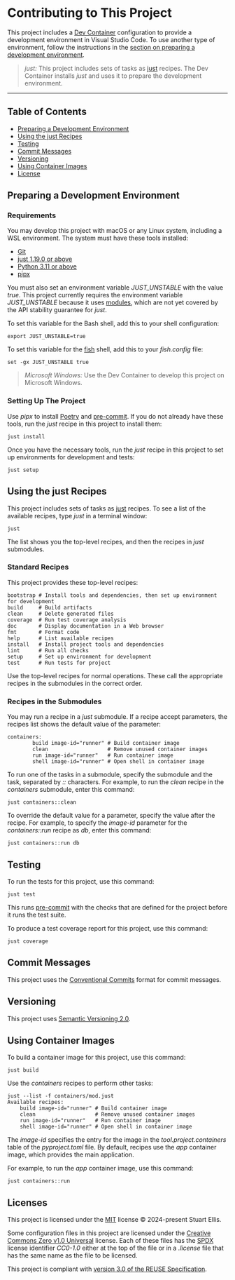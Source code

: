 <!--
SPDX-FileCopyrightText: 2024-present Stuart Ellis <stuart@stuartellis.name>

SPDX-License-Identifier: MIT
-->

# Contributing to This Project

This project includes a [Dev Container](https://code.visualstudio.com/docs/devcontainers/containers) configuration to provide a development environment in Visual Studio Code. To use another type of environment, follow the instructions in the [section on preparing a development environment](#preparing-a-development-environment).

> *just:* This project includes sets of tasks as [just](https://just.systems) recipes. The Dev Container installs *just* and uses it to prepare the development environment.

---

## Table of Contents

- [Preparing a Development Environment](#preparing-a-development-environment)
- [Using the just Recipes](#using-the-just-recipes)
- [Testing](#testing)
- [Commit Messages](#commit-messages)
- [Versioning](#versioning)
- [Using Container Images](#using-container-images)
- [License](#license)

## Preparing a Development Environment

### Requirements

You may develop this project with macOS or any Linux system, including a WSL environment. The system must have these tools installed:

- [Git](https://www.git-scm.com/)
- [just 1.19.0 or above](https://just.systems/)
- [Python 3.11 or above](https://www.python.org/)
- [pipx](https://pipx.pypa.io/)

You must also set an environment variable *JUST_UNSTABLE* with the value *true*. This project currently requires the environment variable *JUST_UNSTABLE* because it uses [modules](https://just.systems/man/en/chapter_54.html), which are not yet covered by the API stability guarantee for *just*.

To set this variable for the Bash shell, add this to your shell configuration:

```shell
export JUST_UNSTABLE=true
```

To set this variable for the [fish](https://fishshell.com/) shell, add this to your *fish.config* file:

```shell
set -gx JUST_UNSTABLE true
```

> *Microsoft Windows:* Use the Dev Container to develop this project on Microsoft Windows.

### Setting Up The Project

Use *pipx* to install [Poetry](https://python-poetry.org/) and [pre-commit](https://pre-commit.com/). If you do not already have these tools, run the *just* recipe in this project to install them:

```shell
just install
```

Once you have the necessary tools, run the *just* recipe in this project to set up environments for development and tests:

```shell
just setup
```

## Using the just Recipes

This project includes sets of tasks as [just](https://just.systems) recipes. To see a list of the available recipes, type *just* in a terminal window:

```shell
just
```

The list shows you the top-level recipes, and then the recipes in *just* submodules.

### Standard Recipes

This project provides these top-level recipes:

```shell
bootstrap # Install tools and dependencies, then set up environment for development
build     # Build artifacts
clean     # Delete generated files
coverage  # Run test coverage analysis
doc       # Display documentation in a Web browser
fmt       # Format code
help      # List available recipes
install   # Install project tools and dependencies
lint      # Run all checks
setup     # Set up environment for development
test      # Run tests for project
```

Use the top-level recipes for normal operations. These call the appropriate recipes in the submodules in the correct order.

### Recipes in the Submodules

You may run a recipe in a *just* submodule. If a recipe accept parameters, the recipes list shows the default value of the parameter:

```shell
containers:
        build image-id="runner" # Build container image
        clean                   # Remove unused container images
        run image-id="runner"   # Run container image
        shell image-id="runner" # Open shell in container image
```

To run one of the tasks in a submodule, specify the submodule and the task, separated by *::* characters. For example, to run the *clean* recipe in the  *containers* submodule, enter this command:

```shell
just containers::clean
```

To override the default value for a parameter, specify the value after the recipe. For example, to specify the *image-id* parameter for the *containers::run* recipe as *db*, enter this command:

```shell
just containers::run db
```

## Testing

To run the tests for this project, use this command:

```shell
just test
```

This runs [pre-commit](https://pre-commit.com/) with the checks that are defined for the project before it runs the test suite.

To produce a test coverage report for this project, use this command:

```shell
just coverage
```

## Commit Messages

This project uses the [Conventional Commits](https://www.conventionalcommits.org/en/v1.0.0/) format for commit messages.

## Versioning

This project uses [Semantic Versioning 2.0](https://semver.org/spec/v2.0.0.html).

## Using Container Images

To build a container image for this project, use this command:

```shell
just build
```

Use the *containers* recipes to perform other tasks:

```shell
just --list -f containers/mod.just
Available recipes:
    build image-id="runner" # Build container image
    clean                   # Remove unused container images
    run image-id="runner"   # Run container image
    shell image-id="runner" # Open shell in container image
```

The *image-id* specifies the entry for the image in the *tool.project.containers* table of the *pyproject.toml* file. By default, recipes use the *app* container image, which provides the main application.

For example, to run the *app* container image, use this command:

```shell
just containers::run
```

## Licenses

This project is licensed under the [MIT](https://spdx.org/licenses/MIT.html) license © 2024-present Stuart Ellis.

Some configuration files in this project are licensed under the [Creative Commons Zero v1.0 Universal](https://creativecommons.org/publicdomain/zero/1.0/) license. Each of these files has the [SPDX](https://spdx.dev/) license identifier *CC0-1.0* either at the top of the file or in a *.license* file that has the same name as the file to be licensed.

This project is compliant with [version 3.0 of the REUSE Specification](https://reuse.software/spec/).
